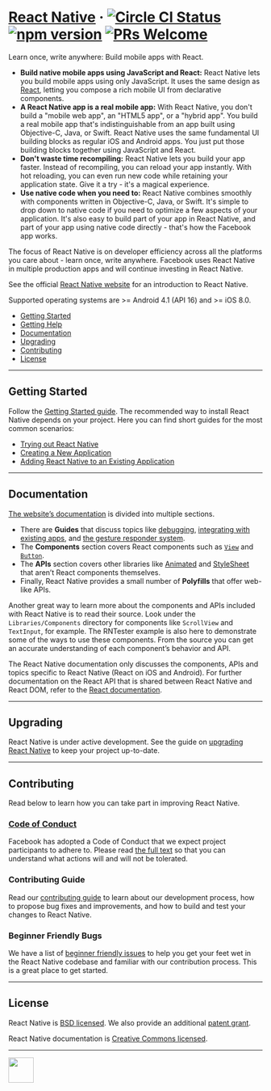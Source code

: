 # [React Native](https://facebook.github.io/react-native/) &middot;  [![Circle CI Status](https://circleci.com/gh/facebook/react-native.svg?style=shield)](https://circleci.com/gh/facebook/react-native) [![npm version](https://badge.fury.io/js/react-native.svg)](https://badge.fury.io/js/react-native) [![PRs Welcome](https://img.shields.io/badge/PRs-welcome-brightgreen.svg)](CONTRIBUTING.md#pull-requests)

Learn once, write anywhere: Build mobile apps with React.

- **Build native mobile apps using JavaScript and React:** React Native lets you build mobile apps using only JavaScript. It uses the same design as [React](https://facebook.github.io/react), letting you compose a rich mobile UI from declarative components.
- **A React Native app is a real mobile app:** With React Native, you don't build a "mobile web app", an "HTML5 app", or a "hybrid app". You build a real mobile app that's indistinguishable from an app built using Objective-C, Java, or Swift. React Native uses the same fundamental UI building blocks as regular iOS and Android apps. You just put those building blocks together using JavaScript and React.
- **Don't waste time recompiling:** React Native lets you build your app faster. Instead of recompiling, you can reload your app instantly. With hot reloading, you can even run new code while retaining your application state. Give it a try - it's a magical experience.
- **Use native code when you need to:** React Native combines smoothly with components written in Objective-C, Java, or Swift. It's simple to drop down to native code if you need to optimize a few aspects of your application. It's also easy to build part of your app in React Native, and part of your app using native code directly - that's how the Facebook app works.

The focus of React Native is on developer efficiency across all the platforms you care about - learn once, write anywhere. Facebook uses React Native in multiple production apps and will continue investing in React Native.

See the official [React Native website](https://facebook.github.io/react-native/) for an introduction to React Native.

Supported operating systems are >= Android 4.1 (API 16) and >= iOS 8.0.

- [Getting Started](#getting-started)
- [Getting Help](#getting-help)
- [Documentation](#documentation)
- [Upgrading](#upgrading)
- [Contributing](#contributing)
- [License](#license)

---

## Getting Started

Follow the [Getting Started guide](https://facebook.github.io/react-native/docs/getting-started.html). The recommended way to install React Native depends on your project. Here you can find short guides for the most common scenarios:

- [Trying out React Native](https://snack.expo.io/BJ-uC-nrb)
- [Creating a New Application](http://facebook.github.io/react-native/docs/getting-started.html)
- [Adding React Native to an Existing Application](http://facebook.github.io/react-native/docs/integration-with-existing-apps.html)

---

## Documentation

[The website’s documentation](https://facebook.github.io/react-native/docs/) is divided into multiple sections.
- There are **Guides** that discuss topics like [debugging](https://facebook.github.io/react-native/docs/debugging.html), [integrating with existing apps](https://facebook.github.io/react-native/docs/integration-with-existing-apps.html), and [the gesture responder system](https://facebook.github.io/react-native/docs/gesture-responder-system.html).
- The **Components** section covers React components such as [`View`](https://facebook.github.io/react-native/docs/view.html) and [`Button`](https://facebook.github.io/react-native/docs/button.html).
- The **APIs** section covers other libraries like [Animated](https://facebook.github.io/react-native/docs/animated.html) and [StyleSheet](https://facebook.github.io/react-native/docs/stylesheet.html) that aren’t React components themselves.
- Finally, React Native provides a small number of **Polyfills** that offer web-like APIs.

Another great way to learn more about the components and APIs included with React Native is to read their source. Look under the `Libraries/Components` directory for components like `ScrollView` and `TextInput`, for example. The RNTester example is also here to demonstrate some of the ways to use these components. From the source you can get an accurate understanding of each component’s behavior and API.

The React Native documentation only discusses the components, APIs and topics specific to React Native (React on iOS and Android). For further documentation on the React API that is shared between React Native and React DOM, refer to the [React documentation](https://facebook.github.io/react/).

---

## Upgrading

React Native is under active development. See the guide on [upgrading React Native](https://facebook.github.io/react-native/docs/upgrading.html) to keep your project up-to-date.

---

## Contributing

Read below to learn how you can take part in improving React Native.

### [Code of Conduct](https://code.facebook.com/codeofconduct)

Facebook has adopted a Code of Conduct that we expect project participants to adhere to. Please read [the full text](https://code.facebook.com/codeofconduct) so that you can understand what actions will and will not be tolerated.

### Contributing Guide

Read our [contributing guide](https://facebook.github.io/react-native/docs/contributing.html) to learn about our development process, how to propose bug fixes and improvements, and how to build and test your changes to React Native.

### Beginner Friendly Bugs

We have a list of [beginner friendly issues](https://github.com/facebook/react-native/labels/Good%20First%20Task) to help you get your feet wet in the React Native codebase and familiar with our contribution process. This is a great place to get started.

---

## License

React Native is [BSD licensed](./LICENSE). We also provide an additional [patent grant](./PATENTS).

React Native documentation is [Creative Commons licensed](./LICENSE-docs).

---

<img src="https://avatars2.githubusercontent.com/u/69631?s=200&v=4" width="50"></img>
